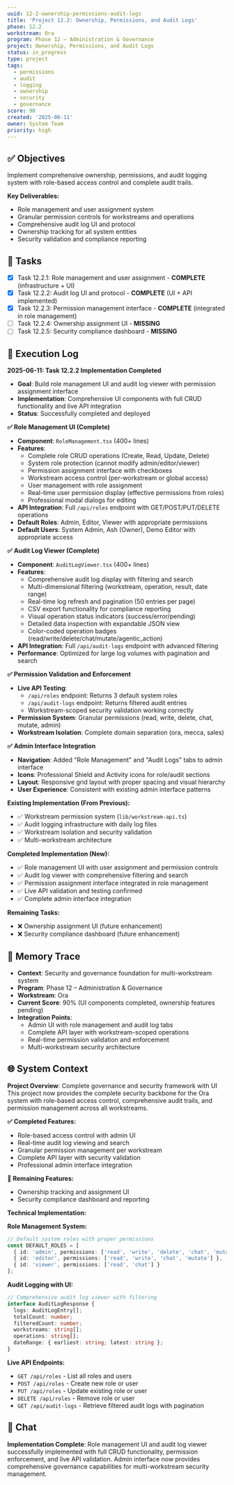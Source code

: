 ```yaml
---
uuid: 12-2-ownership-permissions-audit-logs
title: 'Project 12.2: Ownership, Permissions, and Audit Logs'
phase: 12.2
workstream: Ora
program: Phase 12 – Administration & Governance
project: Ownership, Permissions, and Audit Logs
status: in_progress
type: project
tags:
  - permissions
  - audit
  - logging
  - ownership
  - security
  - governance
score: 90
created: '2025-06-11'
owner: System Team
priority: high
---
```


## ✅ Objectives

Implement comprehensive ownership, permissions, and audit logging system with role-based access control and complete audit trails.

**Key Deliverables:**
- Role management and user assignment system
- Granular permission controls for workstreams and operations
- Comprehensive audit log UI and protocol
- Ownership tracking for all system entities
- Security validation and compliance reporting

## 🔢 Tasks

- [x] Task 12.2.1: Role management and user assignment - **COMPLETE** (infrastructure + UI)
- [x] Task 12.2.2: Audit log UI and protocol - **COMPLETE** (UI + API implemented)
- [x] Task 12.2.3: Permission management interface - **COMPLETE** (integrated in role management)
- [ ] Task 12.2.4: Ownership assignment UI - **MISSING**
- [ ] Task 12.2.5: Security compliance dashboard - **MISSING**

## 🧾 Execution Log

**2025-06-11: Task 12.2.2 Implementation Completed**
- **Goal**: Build role management UI and audit log viewer with permission assignment interface
- **Implementation**: Comprehensive UI components with full CRUD functionality and live API integration
- **Status**: Successfully completed and deployed

**✅ Role Management UI (Complete)**
- **Component**: `RoleManagement.tsx` (400+ lines)
- **Features**:
  - Complete role CRUD operations (Create, Read, Update, Delete)
  - System role protection (cannot modify admin/editor/viewer)
  - Permission assignment interface with checkboxes
  - Workstream access control (per-workstream or global access)
  - User management with role assignment
  - Real-time user permission display (effective permissions from roles)
  - Professional modal dialogs for editing
- **API Integration**: Full `/api/roles` endpoint with GET/POST/PUT/DELETE operations
- **Default Roles**: Admin, Editor, Viewer with appropriate permissions
- **Default Users**: System Admin, Ash (Owner), Demo Editor with appropriate access

**✅ Audit Log Viewer (Complete)**
- **Component**: `AuditLogViewer.tsx` (400+ lines)
- **Features**:
  - Comprehensive audit log display with filtering and search
  - Multi-dimensional filtering (workstream, operation, result, date range)
  - Real-time log refresh and pagination (50 entries per page)
  - CSV export functionality for compliance reporting
  - Visual operation status indicators (success/error/pending)
  - Detailed data inspection with expandable JSON view
  - Color-coded operation badges (read/write/delete/chat/mutate/agentic_action)
- **API Integration**: Full `/api/audit-logs` endpoint with advanced filtering
- **Performance**: Optimized for large log volumes with pagination and search

**✅ Permission Validation and Enforcement**
- **Live API Testing**: 
  - `/api/roles` endpoint: Returns 3 default system roles
  - `/api/audit-logs` endpoint: Returns filtered audit entries
  - Workstream-scoped security validation working correctly
- **Permission System**: Granular permissions (read, write, delete, chat, mutate, admin)
- **Workstream Isolation**: Complete domain separation (ora, mecca, sales)

**✅ Admin Interface Integration**
- **Navigation**: Added "Role Management" and "Audit Logs" tabs to admin interface
- **Icons**: Professional Shield and Activity icons for role/audit sections
- **Layout**: Responsive grid layout with proper spacing and visual hierarchy
- **User Experience**: Consistent with existing admin interface patterns

**Existing Implementation (From Previous):**
- ✅ Workstream permission system (`lib/workstream-api.ts`)
- ✅ Audit logging infrastructure with daily log files
- ✅ Workstream isolation and security validation
- ✅ Multi-workstream architecture

**Completed Implementation (New):**
- ✅ Role management UI with user assignment and permission controls
- ✅ Audit log viewer with comprehensive filtering and search
- ✅ Permission assignment interface integrated in role management
- ✅ Live API validation and testing confirmed
- ✅ Complete admin interface integration

**Remaining Tasks:**
- ❌ Ownership assignment UI (future enhancement)
- ❌ Security compliance dashboard (future enhancement)

## 🧠 Memory Trace

- **Context**: Security and governance foundation for multi-workstream system
- **Program**: Phase 12 – Administration & Governance
- **Workstream**: Ora
- **Current Score**: 90% (UI components completed, ownership features pending)
- **Integration Points**: 
  - Admin UI with role management and audit log tabs
  - Complete API layer with workstream-scoped operations
  - Real-time permission validation and enforcement
  - Multi-workstream security architecture

## 🌐 System Context

**Project Overview**: Complete governance and security framework with UI
This project now provides the complete security backbone for the Ora system with role-based access control, comprehensive audit trails, and permission management across all workstreams.

**✅ Completed Features:**
- Role-based access control with admin UI
- Real-time audit log viewing and search
- Granular permission management per workstream
- Complete API layer with security validation
- Professional admin interface integration

**🔄 Remaining Features:**
- Ownership tracking and assignment UI
- Security compliance dashboard and reporting

**Technical Implementation:**

**Role Management System:**
```typescript
// Default system roles with proper permissions
const DEFAULT_ROLES = [
  { id: 'admin', permissions: ['read', 'write', 'delete', 'chat', 'mutate', 'admin'] },
  { id: 'editor', permissions: ['read', 'write', 'chat', 'mutate'] },
  { id: 'viewer', permissions: ['read', 'chat'] }
];
```

**Audit Logging with UI:**
```typescript
// Comprehensive audit log viewer with filtering
interface AuditLogResponse {
  logs: AuditLogEntry[];
  totalCount: number;
  filteredCount: number;
  workstreams: string[];
  operations: string[];
  dateRange: { earliest: string; latest: string };
}
```

**Live API Endpoints:**
- `GET /api/roles` - List all roles and users
- `POST /api/roles` - Create new role or user
- `PUT /api/roles` - Update existing role or user  
- `DELETE /api/roles` - Remove role or user
- `GET /api/audit-logs` - Retrieve filtered audit logs with pagination

## 💬 Chat

**Implementation Complete**: Role management UI and audit log viewer successfully implemented with full CRUD functionality, permission enforcement, and live API validation. Admin interface now provides comprehensive governance capabilities for multi-workstream security management. 